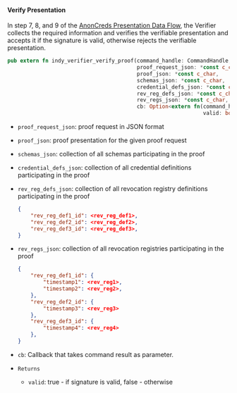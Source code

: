 #### Verify Presentation

In step 7, 8, and 9 of the 
[AnonCreds Presentation Data Flow](./data_flow_presentation_overview.md#anoncreds-presentation-data-flow), 
the Verifier collects the required information and verifies the verifiable presentation and accepts it if the
signature is valid, otherwise rejects the verifiable presentation.

```rust
pub extern fn indy_verifier_verify_proof(command_handle: CommandHandle,
                                         proof_request_json: *const c_char,
                                         proof_json: *const c_char,
                                         schemas_json: *const c_char,
                                         credential_defs_json: *const c_char,
                                         rev_reg_defs_json: *const c_char,
                                         rev_regs_json: *const c_char,
                                         cb: Option<extern fn(command_handle_: CommandHandle, err: ErrorCode,
                                                              valid: bool)>) -> ErrorCode {}
```

* `proof_request_json`: proof request in JSON format
* `proof_json`: proof presentation for the given proof request
* `schemas_json`: collection of all schemas participating in the proof
* `credential_defs_json`: collection of all credential definitions participating in the proof
* `rev_reg_defs_json`: collection of all revocation registry definitions participating in the proof
   ```json
   {
       "rev_reg_def1_id": <rev_reg_def1>,
       "rev_reg_def2_id": <rev_reg_def2>,
       "rev_reg_def3_id": <rev_reg_def3>,
   }
    ```

* `rev_regs_json`: collection of all revocation registries participating in the proof
    ```json
    {
        "rev_reg_def1_id": {
            "timestamp1": <rev_reg1>,
            "timestamp2": <rev_reg2>,
        },
        "rev_reg_def2_id": {
            "timestamp3": <rev_reg3>
        },
        "rev_reg_def3_id": {
            "timestamp4": <rev_reg4>
        },
    }
    ```
* `cb`: Callback that takes command result as parameter.
* `Returns`
    * `valid`: true - if signature is valid, false - otherwise
